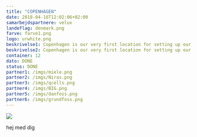 ```yaml
---
title: "COPENHAGEN"
date: 2018-04-16T12:02:06+02:00
samarbejdspartnere: velux
landeflag: denmark.png
farve: farve1.png
logo: urwhite.png
beskrivelse1: Copenhagen is our very first location for setting up our first Urban Rigger prototype. The project is finished and this version is 1.0, and is available for purchase now. 
beskrivelse2: Copenhagen is our very first location for setting up our first Urban Rigger prototype. The project is finished and this version is 1.0, and is available for purchase now. The Urban Rigger is designed by Bjarke Ingelse and is our very first prototype. We'll use this to further workout better and more sustainble versions of Urban Rigger.
container: 12
dato: DONE
status: DONE
partner1: /imgs/miele.png
partner2: /imgs/Niras.png
partner3: /imgs/qcells.png
partner4: /imgs/BIG.png
partner5: /imgs/danfoss.png
partner6: /imgs/grundfoss.png
---
```


<img src="/imgs/danfoss.png">

hej med dig